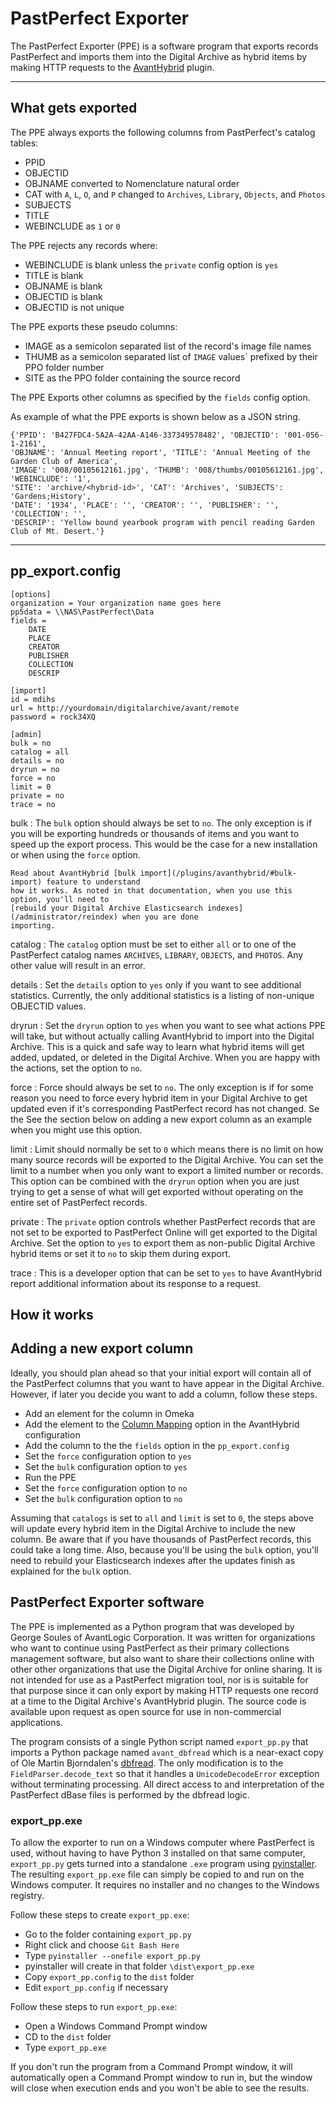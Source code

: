 # PastPerfect Exporter

The PastPerfect Exporter (PPE) is a software program that exports records PastPerfect and
imports them into the Digital Archive as hybrid items by making HTTP requests to the
[AvantHybrid](/plugins/avanthybrid/) plugin.

---

## What gets exported

The PPE always exports the following columns from PastPerfect's catalog tables:

-	PPID
-	OBJECTID
-	OBJNAME converted to Nomenclature natural order
-	CAT with `A`, `L`, `O`, and `P` changed to `Archives`, `Library`, `Objects`, and `Photos`
-	SUBJECTS
-	TITLE
-	WEBINCLUDE as `1` or `0`

The PPE rejects any records where:

-	WEBINCLUDE is blank unless the `private` config option is `yes`
-	TITLE is blank
-	OBJNAME is blank
-	OBJECTID is blank
-	OBJECTID is not unique

The PPE exports these pseudo columns:

-	IMAGE as a semicolon separated list of the record's image file names
-	THUMB as a semicolon separated list of `IMAGE` values` prefixed by their PPO folder number
-	SITE as the PPO folder containing the source record

The PPE Exports other columns as specified by the `fields` config option.

As example of what the PPE exports is shown below as a JSON string.

``` text
{'PPID': 'B427FDC4-5A2A-42AA-A146-337349578482', 'OBJECTID': '001-056-1-2161',
'OBJNAME': 'Annual Meeting report', 'TITLE': 'Annual Meeting of the Garden Club of America',
'IMAGE': '008/00105612161.jpg', 'THUMB': '008/thumbs/00105612161.jpg', 'WEBINCLUDE': '1',
'SITE': 'archive/<hybrid-id>', 'CAT': 'Archives', 'SUBJECTS': 'Gardens;History',
'DATE': '1934', 'PLACE': '', 'CREATOR': '', 'PUBLISHER': '', 'COLLECTION': '',
'DESCRIP': 'Yellow bound yearbook program with pencil reading Garden Club of Mt. Desert.'}
```

---

## pp_export.config

``` text
[options]
organization = Your organization name goes here
pp5data = \\NAS\PastPerfect\Data
fields =
	DATE
	PLACE
	CREATOR
	PUBLISHER
	COLLECTION
	DESCRIP

[import]
id = mdihs
url = http://yourdomain/digitalarchive/avant/remote
password = rock34XQ

[admin]
bulk = no
catalog = all
details = no
dryrun = no
force = no
limit = 0
private = no
trace = no
```
bulk
:	The `bulk` option should always be set to `no`. The only exception is if you will be exporting
	hundreds or thousands of items and you want to speed up the export process. This would be the
	case for a new installation or when using the `force` option.

	Read about AvantHybrid [bulk import](/plugins/avanthybrid/#bulk-import) feature to understand
	how it works. As noted in that documentation, when you use this option, you'll need to 
	[rebuild your Digital Archive Elasticsearch indexes](/administrator/reindex) when you are done
	importing.

catalog
:	The `catalog` option must be set to either `all` or to one of the PastPerfect catalog names
	`ARCHIVES`, `LIBRARY`, `OBJECTS`, and `PHOTOS`. Any other value will result in an error.

details
:	Set the `details` option to `yes` only if you want to see additional statistics. Currently,
	the only additional statistics is a listing of non-unique OBJECTID values.

dryrun
:	Set the `dryrun` option to `yes` when you want to see what actions PPE will take, but without
	actually calling AvantHybrid to import into the Digital Archive. This is a quick and safe way
	to learn what hybrid items will get added, updated, or deleted in the Digital Archive. When you
	are happy with the actions, set the option to `no`.

force
:	Force should always be set to `no`. The only exception is if for some reason you need to force
	every hybrid item in your Digital Archive to get updated even if it's corresponding PastPerfect
	record has not changed. Se the  See the section below on adding a new export column as an example when
	you might use this option.

limit
:	Limit should normally be set to `0` which means there is no limit on how many source records will
	be exported to the Digital Archive. You can set the limit to a number when you only want to
	export a limited number or records. This option can be combined with the `dryrun` option when you
	are just trying to get a sense of what will get exported without operating on the entire set of
	PastPerfect records.

private
:	The `private` option controls whether PastPerfect records that are not set to be exported to
	PastPerfect Online will get exported to the Digital Archive. Set the option to `yes` to export
	them as non-public Digital Archive hybrid items or set it to `no` to skip them during export.

trace
:	This is a developer option that can be set to `yes` to have AvantHybrid report additional information
	about its response to a request.		

## How it works	

## Adding a new export column

Ideally, you should plan ahead so that your initial export will contain all of the PastPerfect
columns that you want to have appear in the Digital Archive. However, if later you decide you
want to add a column, follow these steps.

-	Add an element for the column in Omeka
-	Add the element to the [Column Mapping](plugins/avanthybrid/#configuration-options)
	option in the AvantHybrid configuration
-	Add the column to the the `fields` option in the `pp_export.config`
-	Set the `force` configuration option to `yes`
-	Set the `bulk` configuration option to `yes`
-	Run the PPE
-	Set the `force` configuration option to `no`
-	Set the `bulk` configuration option to `no`

Assuming that `catalogs` is set to `all` and `limit` is set to `0`, the steps above will
update every hybrid item in the Digital Archive to include the new column. Be aware that
if you have thousands of PastPerfect records, this could take a long time. Also, because
you'll be using the `bulk` option, you'll need to rebuild your Elasticsearch
indexes after the updates finish as explained for the `bulk` option.

## PastPerfect Exporter software

The PPE is implemented as a Python program that was developed by George Soules of AvantLogic Corporation.
It was written for organizations who want to continue using PastPerfect as their primary collections
management software, but also want to share their collections online with other other organizations
that use the Digital Archive for online sharing. It is not intended for use as a PastPerfect migration
tool, nor is is suitable for that purpose since it can only export by making HTTP requests one
record at a time to the Digital Archive's AvantHybrid plugin.
The source code is available upon request as open source for use in non-commercial applications.

The program consists of a single Python script named `export_pp.py` that imports a Python package
named `avant_dbfread` which is a near-exact copy of Ole Martin Bjorndalen's
[dbfread](https://github.com/olemb/dbfread). The only modification is to the `FieldParser.decode_text`
so that it handles a `UnicodeDecodeError` exception without terminating processing. All direct
access to and interpretation of the PastPerfect dBase files is performed by the dbfread logic.

### export_pp.exe

To allow the exporter to run on a Windows computer where PastPerfect is used, without having to have
Python 3 installed on that same computer, `export_pp.py` gets turned into a standalone `.exe`
program using [pyinstaller](https://www.pyinstaller.org). The resulting `export_pp.exe`
file can simply be copied to and run on the Windows computer. It requires no installer and no
changes to the Windows registry.

Follow these steps to create `export_pp.exe`:

-   Go to the folder containing `export_pp.py`
-   Right click and choose `Git Bash Here`
-   Type `pyinstaller --onefile export_pp.py`
-   pyinstaller will create in that folder `\dist\export_pp.exe`
-	Copy `export_pp.config` to the `dist` folder
-	Edit `export_pp.config` if necessary

Follow these steps to run `export_pp.exe`:

-	Open a Windows Command Prompt window
-	CD to the `dist` folder
-	Type `export_pp.exe`

If you don't run the program from a Command Prompt window, it will automatically
open a Command Prompt window to run in, but the window will close when execution ends
and you won't be able to see the results.




